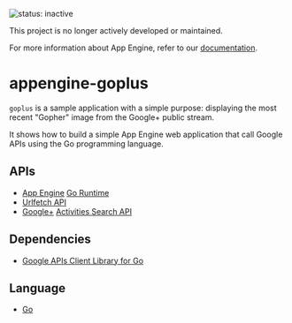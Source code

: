 ![status: inactive](https://img.shields.io/badge/status-inactive-red.svg)

This project is no longer actively developed or maintained.  

For more information about App Engine, refer to our [documentation](https://cloud.google.com/appengine).

# appengine-goplus

`goplus` is a sample application with a simple purpose: displaying the most
recent "Gopher" image from the Google+ public stream.

It shows how to build a simple App Engine web application that call
Google APIs using the Go programming language.

## APIs
- [App Engine][1] [Go Runtime][2]
- [Urlfetch API][5]
- [Google+][3] [Activities Search API][6]

## Dependencies
- [Google APIs Client Library for Go][7]

## Language
- [Go][4]

[1]: https://developers.google.com/appengine
[2]: https://developers.google.com/appengine/docs/go/overview
[3]: https://developers.google.com/+/
[4]: http://golang.org
[5]: https://developers.google.com/appengine/docs/go/urlfetch/overview
[6]: https://developers.google.com/+/api/latest/activities/search
[7]: https://code.google.com/p/google-api-go-client/
